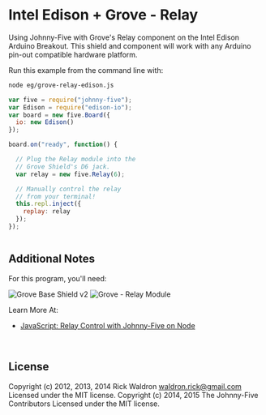 <!--remove-start-->

# Intel Edison + Grove - Relay

<!--remove-end-->


Using Johnny-Five with Grove's Relay component on the Intel Edison Arduino Breakout. This shield and component will work with any Arduino pin-out compatible hardware platform.







Run this example from the command line with:
```bash
node eg/grove-relay-edison.js
```


```javascript
var five = require("johnny-five");
var Edison = require("edison-io");
var board = new five.Board({
  io: new Edison()
});

board.on("ready", function() {

  // Plug the Relay module into the
  // Grove Shield's D6 jack.
  var relay = new five.Relay(6);

  // Manually control the relay
  // from your terminal!
  this.repl.inject({
    replay: relay
  });
});



```








## Additional Notes
For this program, you'll need:

![Grove Base Shield v2](http://www.seeedstudio.com/depot/images/product/base%20shield%20V2_01.jpg)
![Grove - Relay Module](http://www.seeedstudio.com/depot/images/1030200051.jpg)


Learn More At:

- [JavaScript: Relay Control with Johnny-Five on Node](http://bocoup.com/weblog/javascript-relay-with-johnny-five/)


&nbsp;

<!--remove-start-->

## License
Copyright (c) 2012, 2013, 2014 Rick Waldron <waldron.rick@gmail.com>
Licensed under the MIT license.
Copyright (c) 2014, 2015 The Johnny-Five Contributors
Licensed under the MIT license.

<!--remove-end-->
